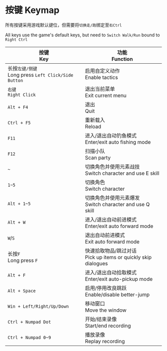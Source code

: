 # 按键 Keymap

所有按键采用游戏默认键位，但需要将`切换走/跑`绑定至`右Ctrl`

All keys use the game's default keys, but need to `Switch Walk/Run` bound to `Right Ctrl`

| 按键<br>Key                                            | 功能<br>Function                                                 |
| ------------------------------------------------------ | ---------------------------------------------------------------- |
| 长按`左键/侧键`<br>Long press `Left Click/Side Button` | 启用自定义动作<br>Enable tactics                                 |
| `右键`<br>`Right Click`                                | 退出当前菜单<br>Exit current menu                                |
| `Alt + F4`                                             | 退出<br>Quit                                                     |
| `Ctrl + F5`                                            | 重新载入<br>Reload                                               |
| `F11`                                                  | 进入/退出自动钓鱼模式<br>Enter/exit auto fishing mode            |
| `F12`                                                  | 扫描小队<br>Scan party                                           |
| `~`                                                    | 切换角色并使用元素战技<br>Switch character and use E skill       |
| `1~5`                                                  | 切换角色<br>Switch character                                     |
| `Alt + 1~5`                                            | 切换角色并使用元素爆发<br>Switch character and use Q skill       |
| `Alt + W`                                              | 进入/退出自动前进模式<br>Enter/exit auto forward mode            |
| `W`/`S`                                                | 退出自动前进模式<br>Exit auto forward mode                       |
| 长按`F`<br>Long press `F`                              | 快速拾取物品/跳过对话<br>Pick up items or quickly skip dialogues |
| `Alt + F`                                              | 进入/退出自动拾取模式<br>Enter/exit auto-pickup mode             |
| `Alt + Space`                                          | 启用/停用改良跳跃<br>Enable/disable better-jump                  |
| `Win + Left/Right/Up/Down`                             | 移动窗口<br>Move the window                                      |
| `Ctrl + Numpad Dot`                                    | 开始/结束录像<br>Start/end recording                             |
| `Ctrl + Numpad 0~9`                                    | 播放录像<br>Replay recording                                     |
